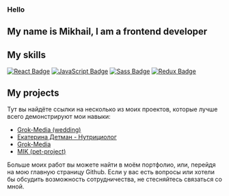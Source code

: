 ### Hello
## My name is Mikhail, I am a frontend developer

## My skills
[![React Badge](https://img.shields.io/badge/React-61DAFB?style=for-the-badge&logo=react&logoColor=black)](#)
[![JavaScript Badge](https://img.shields.io/badge/JavaScript-F7DF1E?style=for-the-badge&logo=JavaScript&logoColor=black)](#)
[![Sass Badge](https://img.shields.io/badge/Sass-CC6699?style=for-the-badge&logo=sass&logoColor=black)](#)
[![Redux Badge](https://img.shields.io/badge/Redux-764ABC?style=for-the-badge&logo=Redux&logoColor=black)](#)

## My projects

Тут вы найдёте ссылки на несколько из моих проектов, которые лучше всего демонстрируют мои навыки:

- [Grok-Media (wedding)]((http://grok-media.ru/wedding/))
- [Екатерина Детман - Нутрициолог]((https://detman-rpp.ru/))
- [Grok-Media]((http://grok-media.ru/))
- [MIK (pet-project)]((https://cuzmyk.github.io/MIK/))

Больше моих работ вы можете найти в моём портфолио, или, перейдя на мою главную страницу Github. Если у вас есть вопросы или хотели бы обсудить возможность сотрудничества, не стесняйтесь связаться со мной.

